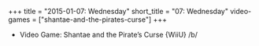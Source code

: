 +++
title = "2015-01-07: Wednesday"
short_title = "07: Wednesday"
video-games = ["shantae-and-the-pirates-curse"]
+++


* Video Game: Shantae and the Pirate’s Curse {WiiU} /b/